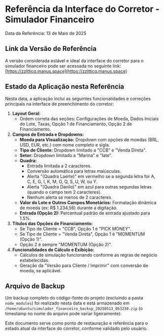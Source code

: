 # Referência da Interface do Corretor - Simulador Financeiro

Data da Referência: 13 de Maio de 2025

## Link da Versão de Referência

A versão considerada estável e ideal da interface do corretor para o simulador financeiro pode ser acessada no seguinte link:
[https://zzltticq.manus.space](https://zzltticq.manus.space)

## Estado da Aplicação nesta Referência

Nesta data, a aplicação inclui as seguintes funcionalidades e correções principais na interface de preenchimento do corretor:

1.  **Layout Geral:**
    *   Ordem correta das seções: Configurações de Moeda, Dados Iniciais do Lote, Taxas, Opção 1 de Financiamento, Opção 2 de Financiamento.
2.  **Campos de Entrada e Dropdowns:**
    *   **Moeda para Visualização:** Dropdown com opções de moedas (BRL, USD, EUR, etc.) com nome completo e sigla.
    *   **Tipo de Cliente:** Dropdown limitado a "CCB" e "Venda Direta".
    *   **Setor:** Dropdown limitado a "Marina" e "Iate".
    *   **Quadra:**
        *   Entrada limitada a 2 caracteres.
        *   Conversão automática para letras maiúsculas.
        *   Alerta "(Quadra Laerte)" em vermelho se a segunda letra for A, C, E, G, I, K, M, O, Q, S, U, W, ou Y.
        *   Alerta "(Quadra Danilo)" em azul para outras segundas letras (quando o campo tem 2 caracteres).
        *   Nenhum alerta se menos de 2 caracteres.
    *   **Valor do Lote e Outros Campos Monetários:** Formatação dinâmica de moeda (ex: R$ 1.234,56) durante a digitação.
    *   **Entrada (Opção 2):** Percentual padrão de entrada ajustado para 1.5%.
3.  **Títulos das Opções de Financiamento:**
    *   Se Tipo de Cliente = "CCB", Opção 1 é "PICK MONEY".
    *   Se Tipo de Cliente = "Venda Direta", Opção 1 é "MOMENTUM (Opção 1)".
    *   Opção 2 é sempre "MOMENTUM (Opção 2)".
4.  **Funcionalidades de Cálculo e Exibição:**
    *   Cálculos de simulação funcionando conforme as regras de negócio estabelecidas.
    *   Geração da "Versão para Cliente / Imprimir" com conversão de moeda, se aplicável.

## Arquivo de Backup

Um backup completo do código-fonte do projeto (excluindo a pasta `node_modules`) foi realizado nesta data e está armazenado em `/home/ubuntu/simulador_financeiro_backup_20250513_053230.zip` (o timestamp no nome do arquivo pode variar ligeiramente).

Este documento serve como ponto de restauração e referência para o estado atual da interface do corretor, conforme validado pelo usuário.

